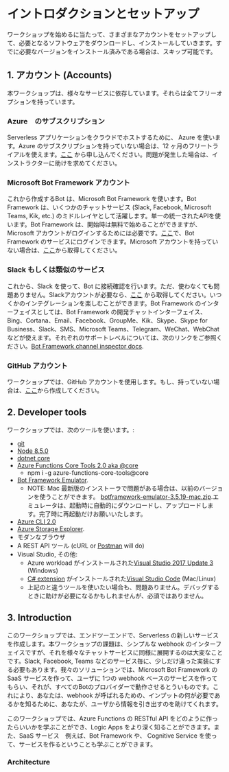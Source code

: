 # イントロダクションとセットアップ

ワークショップを始めるに当たって、さまざまなアカウントをセットアップして、必要となるソフトウェアをダウンロードし、インストールしていきます。すでに必要なバージョンをインストール済みである場合は、スキップ可能です。

## 1. アカウント (Accounts)

本ワークショップは、様々なサービスに依存しています。それらは全てフリーオプションを持っています。

### Azure　のサブスクリプション

Serverless アプリケーションをクラウドでホストするために、 Azure を使います。Azure のサブスクリプションを持っていない場合は、12 ヶ月のフリートライアルを使えます。[ここ](https://azure.microsoft.com/en-us/free/?v=17.39a) から申し込んでください。問題が発生した場合は、インストラクターに助けを求めてください。

### Microsoft Bot Framework アカウント

これから作成するBot は、Microsoft Bot Framework を使います。Bot Framework は、いくつかのチャットサービス (Slack, Facebook, Microsoft Teams, Kik, etc.) のミドルレイヤとして活躍します。単一の統一されたAPIを使います。Bot Framework は、開始時は無料で始めることができますが、Microsoft アカウントがログインするためには必要です。[ここ](https://dev.botframework.com/bots)で、Bot Framework のサービスにログインできます。Microsoft アカウントを持っていない場合は、[ここ](https://account.microsoft.com/account)から取得してください。


### Slack もしくは類似のサービス

これから、Slack を使って、Bot に接続確認を行います。ただ、使わなくても問題ありません。Slackアカウントが必要なら、[ここ](https://slack.com/create#email) から取得してください。いつくかのインテグレーションを楽しむことができます。Bot Framework のインターフェイスとしては、Bot Framework の開発チャットインターフェイス、Bing、Cortana、Email、Facebook、GroupMe、Kik、Skype、Skype for Business、Slack、SMS、Microsoft Teams、Telegram、WeChat、WebChat などが使えます。それぞれのサポートレベルについては、次のリンクをご参照ください。[Bot Framework channel inspector docs](https://docs.microsoft.com/en-us/bot-framework/portal-channel-inspector).

### GitHub アカウント

ワークショップでは、GitHub アカウントを使用します。もし、持っていない場合は、[ここ](https://github.com/join?source=header-home)から作成してください。 

## 2. Developer tools

ワークショップでは、次のツールを使います。:
 - [git](https://git-scm.com/downloads)
 - [Node 8.5.0](https://nodejs.org/en/download/releases/)
 - [dotnet core](https://www.microsoft.com/net/download/core)
 - [Azure Functions Core Tools 2.0 aka @core](https://www.npmjs.com/package/azure-functions-core-tools)
    - npm i -g azure-functions-core-tools@core
 - [Bot Framework Emulator](https://github.com/Microsoft/BotFramework-Emulator/releases/tag/v3.5.31). 
     * NOTE: Mac 最新版のインストーラで問題がある場合は、以前のバージョンを使うことができます。
     [botframework\-emulator\-3\.5\.19\-mac\.zip](https://github.com/Microsoft/BotFramework-Emulator/releases/download/v3.5.19/botframework-emulator-3.5.19-mac.zip).エミュレータは、起動時に自動的にダウンロードし、アップロードします。完了時に再起動だけお願いいたします。
 - [Azure CLI 2.0](https://docs.microsoft.com/en-us/cli/azure/install-azure-cli?view=azure-cli-latest)
 - [Azure Storage Explorer](https://azure.microsoft.com/en-us/features/storage-explorer/).
 - モダンなブラウザ
 - A REST API ツール (cURL or [Postman](https://www.getpostman.com/) will do)
 -  Visual Studio, その他:
     - Azure workload がインストールされた[Visual Studio 2017 Update 3](https://www.visualstudio.com/downloads/) (Windows)
     - [C# extension](https://code.visualstudio.com/docs/languages/csharp) がインストールされた[Visual Studio Code](https://code.visualstudio.com/download) (Mac/Linux)
     - 上記のと違うツールを使いたい場合も、問題ありません。デバッグするときに助けが必要になるかもしれませんが、必須ではありません。

## 3. Introduction

このワークショップでは、エンドツーエンドで、Serverless の新しいサービスを作成します。本ワークショップの課題は、シンプルな webhook のインターフェイスですが、それを様々なチャットサービスに同様に展開するのは大変なことです。Slack, Facebook, Teams などのサービス毎に、少しだけ違った実装にする必要もあります。我々のソリューションでは、Microsoft Bot Framework の SaaS サービスを作って、ユーザに 1つの webhook ベースのサービスを作ってもらい、それが、すべてのBotのプロバイダーで動作させるとういものです。これにより、あなたは、webhook が呼ばれるための、インプットの何が必要であるかを知るために、あなたが、ユーザから情報を引き出すのを助けてくれます。

このワークショップでは、Azure Functions の RESTful API をどのように作ったらいいかを学ぶことができ、Logic Apps をより深く知ることができます。また、SaaS サービス　例えば、Bot Framework や、 Cognitive Service を使って、サービスを作るということも学ぶことができます。

### Architecture

<TBD>
